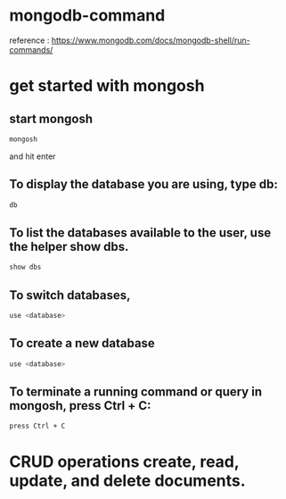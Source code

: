 # mongodb-command
reference : https://www.mongodb.com/docs/mongodb-shell/run-commands/

# get started with  mongosh

## start mongosh
```bash
mongosh
```
and hit enter
## To display the database you are using, type db:

```bash
db
```

## To list the databases available to the user, use the helper show dbs.

```bash
show dbs
```

## To switch databases,
```bash
use <database>
```

## To create a new database

```bash
use <database>
```
## To terminate a running command or query in mongosh, press Ctrl + C:
```bash
press Ctrl + C
```

# CRUD operations create, read, update, and delete documents.
